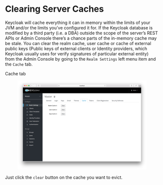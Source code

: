 # Clearing Server Caches

Keycloak will cache everything it can in memory within the limits of your JVM and/or the limits you’ve configured it for. If the Keycloak database is modified by a third party (i.e. a DBA) outside the scope of the server’s REST APIs or Admin Console there’s a chance parts of the in-memory cache may be stale. You can clear the realm cache, user cache or cache of external public keys (Public keys of external clients or Identity providers, which Keycloak usually uses for verify signatures of particular external entity) from the Admin Console by going to the `Realm Settings` left menu item and the `Cache` tab.

Cache tab

<figure><img src="../../.gitbook/assets/image (4).png" alt=""><figcaption></figcaption></figure>

Just click the `clear` button on the cache you want to evict.
